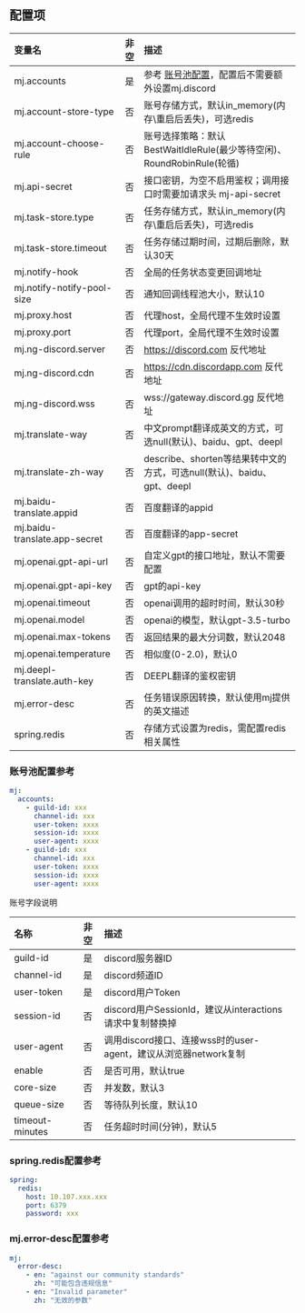 ## 配置项

| 变量名 | 非空 | 描述 |
| :-----| :----: | :---- |
| mj.accounts | 是 | 参考 [账号池配置](./config.md#%E8%B4%A6%E5%8F%B7%E6%B1%A0%E9%85%8D%E7%BD%AE%E5%8F%82%E8%80%83)，配置后不需要额外设置mj.discord |
| mj.account-store-type | 否 | 账号存储方式，默认in_memory(内存\重启后丢失)，可选redis |
| mj.account-choose-rule | 否 | 账号选择策略：默认 BestWaitIdleRule(最少等待空闲)、RoundRobinRule(轮循) |
| mj.api-secret | 否 | 接口密钥，为空不启用鉴权；调用接口时需要加请求头 mj-api-secret |
| mj.task-store.type | 否 | 任务存储方式，默认in_memory(内存\重启后丢失)，可选redis |
| mj.task-store.timeout | 否 | 任务存储过期时间，过期后删除，默认30天 |
| mj.notify-hook | 否 | 全局的任务状态变更回调地址 |
| mj.notify-notify-pool-size | 否 | 通知回调线程池大小，默认10 |
| mj.proxy.host | 否 | 代理host，全局代理不生效时设置 |
| mj.proxy.port | 否 | 代理port，全局代理不生效时设置 |
| mj.ng-discord.server | 否 | https://discord.com 反代地址 |
| mj.ng-discord.cdn | 否 | https://cdn.discordapp.com 反代地址 |
| mj.ng-discord.wss | 否 | wss://gateway.discord.gg 反代地址 |
| mj.translate-way | 否 | 中文prompt翻译成英文的方式，可选null(默认)、baidu、gpt、deepl |
| mj.translate-zh-way | 否 | describe、shorten等结果转中文的方式，可选null(默认)、baidu、gpt、deepl |
| mj.baidu-translate.appid | 否 | 百度翻译的appid |
| mj.baidu-translate.app-secret | 否 | 百度翻译的app-secret |
| mj.openai.gpt-api-url | 否 | 自定义gpt的接口地址，默认不需要配置 |
| mj.openai.gpt-api-key | 否 | gpt的api-key |
| mj.openai.timeout | 否 | openai调用的超时时间，默认30秒 |
| mj.openai.model | 否 | openai的模型，默认gpt-3.5-turbo |
| mj.openai.max-tokens | 否 | 返回结果的最大分词数，默认2048 |
| mj.openai.temperature | 否 | 相似度(0-2.0)，默认0 |
| mj.deepl-translate.auth-key | 否 | DEEPL翻译的鉴权密钥 |
| mj.error-desc | 否 | 任务错误原因转换，默认使用mj提供的英文描述 |
| spring.redis | 否 | 存储方式设置为redis，需配置redis相关属性 |

### 账号池配置参考
```yaml
mj:
  accounts:
    - guild-id: xxx
      channel-id: xxx
      user-token: xxxx
      session-id: xxxx
      user-agent: xxxx
    - guild-id: xxx
      channel-id: xxx
      user-token: xxxx
      session-id: xxxx
      user-agent: xxxx
```
账号字段说明

| 名称 | 非空 | 描述 |
| :-----| :----: | :---- |
| guild-id | 是 | discord服务器ID |
| channel-id | 是 | discord频道ID |
| user-token | 是 | discord用户Token |
| session-id | 否 | discord用户SessionId，建议从interactions请求中复制替换掉 |
| user-agent | 否 | 调用discord接口、连接wss时的user-agent，建议从浏览器network复制 |
| enable | 否 | 是否可用，默认true |
| core-size | 否 | 并发数，默认3 |
| queue-size | 否 | 等待队列长度，默认10 |
| timeout-minutes | 否 | 任务超时时间(分钟)，默认5 |

### spring.redis配置参考
```yaml
spring:
  redis:
    host: 10.107.xxx.xxx
    port: 6379
    password: xxx
```

### mj.error-desc配置参考
```yaml
mj:
  error-desc:
    - en: "against our community standards"
      zh: "可能包含违规信息"
    - en: "Invalid parameter"
      zh: "无效的参数"
```
